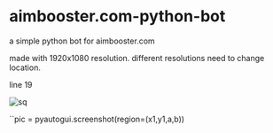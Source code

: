 # aimbooster.com-python-bot
a simple python bot for aimbooster.com

made with 1920x1080 resolution.
different resolutions need to change location.


line 19

![sq](https://user-images.githubusercontent.com/75174547/103467343-46345a00-4d5f-11eb-9db4-bbb8111b2ae6.png)

``pic = pyautogui.screenshot(region=(x1,y1,a,b))
